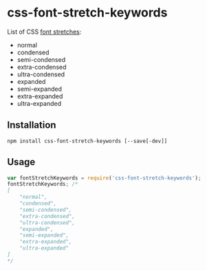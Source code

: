 # css-font-stretch-keywords

List of CSS [font stretches](https://developer.mozilla.org/en-US/docs/Web/CSS/font-stretch):
- normal
- condensed
- semi-condensed
- extra-condensed
- ultra-condensed
- expanded
- semi-expanded
- extra-expanded
- ultra-expanded

## Installation

```
npm install css-font-stretch-keywords [--save[-dev]]
```

## Usage

```js
var fontStretchKeywords = require('css-font-stretch-keywords');
fontStretchKeywords; /*
[
	"normal",
	"condensed",
	"semi-condensed",
	"extra-condensed",
	"ultra-condensed",
	"expanded",
	"semi-expanded",
	"extra-expanded",
	"ultra-expanded"
]
*/
```